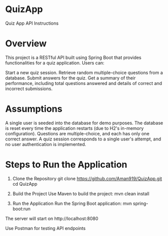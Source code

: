 # QuizApp

Quiz App API Instructions

# Overview
This project is a RESTful API built using Spring Boot that provides functionalities for a quiz application. Users can:

Start a new quiz session.
Retrieve random multiple-choice questions from a database.
Submit answers for the quiz.
Get a summary of their performance, including total questions answered and details of correct and incorrect submissions.

# Assumptions

A single user is seeded into the database for demo purposes.
The database is reset every time the application restarts (due to H2's in-memory configuration).
Questions are multiple-choice, and each has only one correct answer.
A quiz session corresponds to a single user's attempt, and no user authentication is implemented.

# Steps to Run the Application

1. Clone the Repository
	git clone https://github.com/Aman919/QuizApp.git
	cd QuizApp

2. Build the Project
	Use Maven to build the project:
	mvn clean install

3. Run the Application
	Run the Spring Boot application:
	mvn spring-boot:run

The server will start on http://localhost:8080

Use Postman for testing API endpoints
